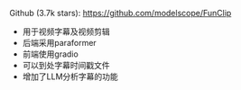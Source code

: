 Github (3.7k stars): https://github.com/modelscope/FunClip
- 用于视频字幕及视频剪辑
- 后端采用paraformer
- 前端使用gradio
- 可以到处字幕时间戳文件
- 增加了LLM分析字幕的功能